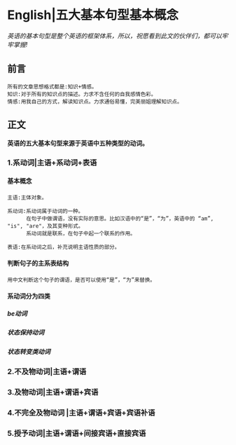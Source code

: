 # English|五大基本句型基本概念
*英语的基本句型是整个英语的框架体系，所以，祝愿看到此文的伙伴们，都可以牢牢掌握!*

## 前言
    所有的文章思想格式都是:知识+情感。
    知识:对于所有的知识点的描述。力求不含任何的自我感情色彩。
    情感:用我自己的方式，解读知识点。力求通俗易懂，完美丽姐理解知识点。

## 正文
**英语的五大基本句型来源于英语中五种类型的动词。**

### 1.系动词|主语+系动词+表语
#### 基本概念

    主语:主体对象。

    系动词:系动词属于动词的一种。
          在句子中做谓语，没有实际的意思。比如汉语中的“是”，“为”，英语中的 “am”, "is", "are"，及其变种形式。
          系动词就是联系，在句子中起一个联系的作用。
                
    表语:在系动词之后，补充说明主语性质的部分。

#### 判断句子的主系表结构
    用中文判断这个句子的谓语，是否可以使用“是”，“为”来替换。

#### 系动词分为四类
##### be动词
##### 状态保持动词
##### 状态转变类动词
##### 





### 2.不及物动词|主语+谓语


### 3.及物动词|主语+谓语+宾语

### 4.不完全及物动词 |主语+谓语+宾语+宾语补语

### 5.授予动词|主语+谓语+间接宾语+直接宾语

